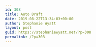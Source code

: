 ```yaml
---
id: 308
title: Auto Draft
date: 2019-08-22T13:34:03+00:00
author: Stephanie Wyatt
layout: post
guid: https://stephaniewyatt.net/?p=308
permalink: /?p=308
---
```

